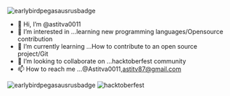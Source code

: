 ![earlybirdpegasausrusbadge](https://user-images.githubusercontent.com/113434018/194059414-b3253d4b-b25a-460c-965b-8f7935d24f72.png)
- 👋 Hi, I’m @astitva0011
- 👀 I’m interested in ...learning new programming languages/Opensource contribution
- 🌱 I’m currently learning ...How to contribute to an open source project/Git
- 💞️ I’m looking to collaborate on ...hacktoberfest community
- 📫 How to reach me ...@Astitva0011,astitv87@gmail.com

<!---
astitva0011/astitva0011 is a ✨ special ✨ repository because its `README.md` (this file) appears on your GitHub profile.
You can click the Preview link to take a look at your changes.
--->
![earlybirdpegasausrusbadge](https://user-images.githubusercontent.com/113434018/194059478-db0e5f83-6331-4648-ad0c-c1b2f249eb14.png)
![hacktoberfest](https://user-images.githubusercontent.com/113434018/194059576-c619b9c2-9d22-4ac8-999c-0c5b9eb4cfd8.png)

